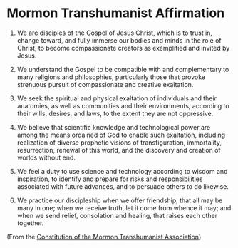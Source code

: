 # Mormon Transhumanist Affirmation

1. We are disciples of the Gospel of Jesus Christ, which is to trust in, change toward, and fully immerse our bodies and minds in the role of Christ, to become compassionate creators as exemplified and invited by Jesus.

2. We understand the Gospel to be compatible with and complementary to many religions and philosophies, particularly those that provoke strenuous pursuit of compassionate and creative exaltation.

3. We seek the spiritual and physical exaltation of individuals and their anatomies, as well as communities and their environments, according to their wills, desires, and laws, to the extent they are not oppressive.

4. We believe that scientific knowledge and technological power are among the means ordained of God to enable such exaltation, including realization of diverse prophetic visions of transfiguration, immortality, resurrection, renewal of this world, and the discovery and creation of worlds without end.

5. We feel a duty to use science and technology according to wisdom and inspiration, to identify and prepare for risks and responsibilities associated with future advances, and to persuade others to do likewise.

6. We practice our discipleship when we offer friendship, that all may be many in one; when we receive truth, let it come from whence it may; and when we send relief, consolation and healing, that raises each other together.

(From the [Constitution of the Mormon Transhumanist Association](http://transfigurism.org/pages/about/constitution))
